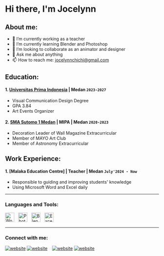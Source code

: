 # Hi there, I'm Jocelynn
## About me:
- 🔭 I’m currently working as a teacher
- 🌱 I’m currently learning Blender and Photoshop
- 👯 I’m looking to collaborate as an animator and designer
- 💬 Ask me about anything
- 📫 How to reach me: jocelynnchichi@gmail.com

## Education:

#### 1. [Universitas Prima Indonesia](https://unprimdn.ac.id) | Medan `2023-2027`
   - Visual Communication Design Degree
   - GPA 3.84
   - Art Events Organizer 
 #### 2. [SMA Sutomo 1 Medan](https://sutomo-mdn.sch.id) | MIPA | Medan `2020-2023`
   - Decoration Leader of Wall Magazine Extracurricular
   - Member of MAYO Art Club
   - Member of Astronomy Extracurricular

## Work Experience:
#### 1. [Malaka Education Centre] | Teacher | Medan `July'2024 - Now`
   - Responsible to guiding and improving students' knowledge
   - Using Microsoft Word and Excel daily
---

### Languages and Tools:

[<img align="left" alt="Word" width="30px" src="https://play-lh.googleusercontent.com/9kABykeGovHPy-dN19lRxxnCp8IZK3Pkl8qLFNxrEe-hhKVZeiyhTBEIRUt6t-vhxQ=w240-h480-rw" style="padding-right:10px;" />][webdev]
[<img align="left" alt="Photoshop" width="30px" src="https://images-eds-ssl.xboxlive.com/image?url=4rt9.lXDC4H_93laV1_eHHFT949fUipzkiFOBH3fAiZZUCdYojwUyX2aTonS1aIwMrx6NUIsHfUHSLzjGJFxxhfRM_njI7Pu32CmBLMdmnnzF6MdNHw4MJwlr.tSWLA2EJBQdZh0p3nNDzGvX2F6NoIc9ZSQ9xJqsGEg5bouOnA-&format=source&h=307" style="padding-right:10px;" />][webdev]
[<img align="left" alt="Blender" width="30px" src="https://store-images.s-microsoft.com/image/apps.59582.14336626908214534.e29f6867-1c48-480c-8eb2-012435c10b57.1ed059d5-6a60-4d34-b59d-1fe23385c9b4?h=307" style="padding-right:10px;" />][webdev]
[<img align="left" alt="Excel" width="30px" src="https://is2-ssl.mzstatic.com/image/thumb/Purple126/v4/a8/fd/5a/a8fd5a84-c6f1-355f-3b9f-6e86598efaa3/XCEL.png/1200x630bb.png" style="padding-right:10px;" />][webdev]

<br />
<br />

---
### Connect with me:

[![website](./img/youtube-light.svg)](https://http://www.youtube.com/@jocelynnaja2564#gh-light-mode-only)
[![website](./img/youtube-dark.svg)](http://www.youtube.com/@jocelynnaja2564#gh-dark-mode-only)
&nbsp;&nbsp;
[![website](./img/instagram-light.svg)](https://www.instagram.com/jocelynn05#gh-light-mode-only)
[![website](./img/instagram-dark.svg)](https://www.instagram.com/jocelynn05#gh-dark-mode-only)



[webdev]: https://github.com/Silentshrooms/Silentshrooms
